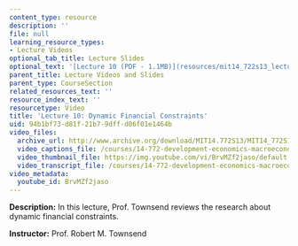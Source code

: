 ```yaml
---
content_type: resource
description: ''
file: null
learning_resource_types:
- Lecture Videos
optional_tab_title: Lecture Slides
optional_text: '[Lecture 10 (PDF - 1.1MB)](resources/mit14_722s13_lecture10)'
parent_title: Lecture Videos and Slides
parent_type: CourseSection
related_resources_text: ''
resource_index_text: ''
resourcetype: Video
title: 'Lecture 10: Dynamic Financial Constraints'
uid: 94b1bf73-d81f-21b7-9dff-d06f01e1464b
video_files:
  archive_url: http://www.archive.org/download/MIT14.772S13/MIT14_772S13_lec10_300k.mp4
  video_captions_file: /courses/14-772-development-economics-macroeconomics-spring-2013/cb7ffac112575bc0aa2a832eba0c4912_BrvMZf2jaso.vtt
  video_thumbnail_file: https://img.youtube.com/vi/BrvMZf2jaso/default.jpg
  video_transcript_file: /courses/14-772-development-economics-macroeconomics-spring-2013/214adab8bf9dfdf07c28ab0bd14c058f_BrvMZf2jaso.pdf
video_metadata:
  youtube_id: BrvMZf2jaso
---
```


**Description:** In this lecture, Prof. Townsend reviews the research about dynamic financial constraints.

**Instructor:** Prof. Robert M. Townsend